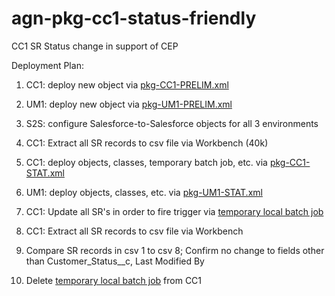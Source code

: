 agn-pkg-cc1-status-friendly
===========================

CC1 SR Status change in support of CEP


Deployment Plan:

1. CC1: deploy new object via [pkg-CC1-PRELIM.xml](ant-packages/pkg-CC1-PRELIM.xml)

2. UM1: deploy new object via [pkg-UM1-PRELIM.xml](ant-packages/pkg-UM1-PRELIM.xml)

3. S2S: configure Salesforce-to-Salesforce objects for all 3 environments

4. CC1: Extract all SR records to csv file via Workbench (40k)

5. CC1: deploy objects, classes, temporary batch job, etc. via [pkg-CC1-STAT.xml](ant-packages/pkg-CC1-STAT.xml)

6. UM1: deploy objects, classes, etc. via [pkg-UM1-STAT.xml](ant-packages/pkg-UM1-STAT.xml)

7. CC1: Update all SR's in order to fire trigger via [temporary local batch job](dev-console/cc1-touchSampleRecords.devconsole)

8. CC1: Extract all SR records to csv file via Workbench

9. Compare SR records in csv 1 to csv 8; Confirm no change to fields other than Customer_Status__c, Last Modified By

10. Delete [temporary local batch job](dev-console/cc1-touchSampleRecords.devconsole) from CC1
